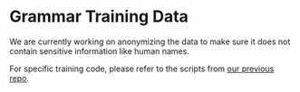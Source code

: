 # Grammar Training Data
We are currently working on anonymizing the data to make sure it does not contain sensitive information like human names.

For specific training code, please refer to the scripts from [our previous repo](https://github.com/siyan-sylvia-li/adaptive_empathetic_BEA2024/tree/main/grammar_model_training).